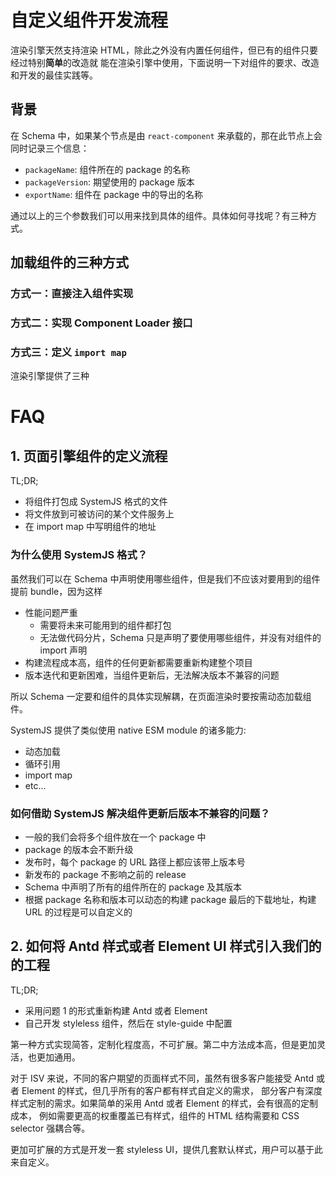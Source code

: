 # 自定义组件开发流程

渲染引擎天然支持渲染 HTML，除此之外没有内置任何组件，但已有的组件只要经过特别**简单**的改造就
能在渲染引擎中使用，下面说明一下对组件的要求、改造和开发的最佳实践等。

## 背景

在 Schema 中，如果某个节点是由 `react-component` 来承载的，那在此节点上会同时记录三个信息：

- `packageName`: 组件所在的 package 的名称
- `packageVersion`: 期望使用的 package 版本
- `exportName`: 组件在 package 中的导出的名称

通过以上的三个参数我们可以用来找到具体的组件。具体如何寻找呢？有三种方式。

## 加载组件的三种方式

### 方式一：直接注入组件实现

### 方式二：实现 Component Loader 接口

### 方式三：定义 `import map`

渲染引擎提供了三种

# FAQ

## 1. 页面引擎组件的定义流程

TL;DR;

- 将组件打包成 SystemJS 格式的文件
- 将文件放到可被访问的某个文件服务上
- 在 import map 中写明组件的地址


### 为什么使用 SystemJS 格式？

虽然我们可以在 Schema 中声明使用哪些组件，但是我们不应该对要用到的组件提前 bundle，因为这样

- 性能问题严重
  - 需要将未来可能用到的组件都打包
  - 无法做代码分片，Schema 只是声明了要使用哪些组件，并没有对组件的 import 声明
- 构建流程成本高，组件的任何更新都需要重新构建整个项目
- 版本迭代和更新困难，当组件更新后，无法解决版本不兼容的问题

所以 Schema 一定要和组件的具体实现解耦，在页面渲染时要按需动态加载组件。

SystemJS 提供了类似使用 native ESM module 的诸多能力:

- 动态加载
- 循环引用
- import map
- etc...

### 如何借助 SystemJS 解决组件更新后版本不兼容的问题？

- 一般的我们会将多个组件放在一个 package 中
- package 的版本会不断升级
- 发布时，每个 package 的 URL 路径上都应该带上版本号
- 新发布的 package 不影响之前的 release
- Schema 中声明了所有的组件所在的 package 及其版本
- 根据 package 名称和版本可以动态的构建 package 最后的下载地址，构建 URL 的过程是可以自定义的

## 2. 如何将 Antd 样式或者 Element UI 样式引入我们的的工程

TL;DR;

- 采用问题 1 的形式重新构建 Antd 或者 Element
- 自己开发 styleless 组件，然后在 style-guide 中配置

第一种方式实现简答，定制化程度高，不可扩展。第二中方法成本高，但是更加灵活，也更加通用。

对于 ISV 来说，不同的客户期望的页面样式不同，虽然有很多客户能接受 Antd 或者 Element 的样式，但几乎所有的客户都有样式自定义的需求，
部分客户有深度样式定制的需求。如果简单的采用 Antd 或者 Element 的样式，会有很高的定制成本，
例如需要更高的权重覆盖已有样式，组件的 HTML 结构需要和 CSS selector 强耦合等。

更加可扩展的方式是开发一套 styleless UI，提供几套默认样式，用户可以基于此来自定义。

